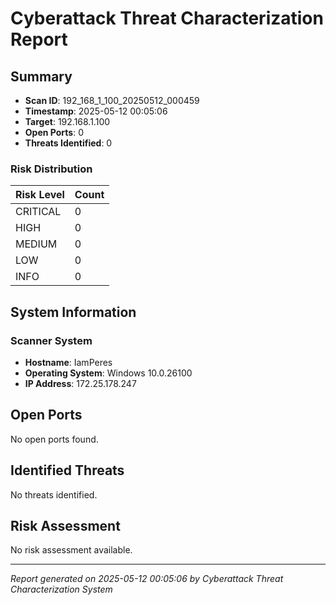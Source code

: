 # Cyberattack Threat Characterization Report

## Summary

- **Scan ID**: 192_168_1_100_20250512_000459
- **Timestamp**: 2025-05-12 00:05:06
- **Target**: 192.168.1.100
- **Open Ports**: 0
- **Threats Identified**: 0

### Risk Distribution

| Risk Level | Count |
| ---------- | ----- |
| CRITICAL | 0 |
| HIGH | 0 |
| MEDIUM | 0 |
| LOW | 0 |
| INFO | 0 |

## System Information

### Scanner System

- **Hostname**: IamPeres
- **Operating System**: Windows 10.0.26100
- **IP Address**: 172.25.178.247

## Open Ports

No open ports found.

## Identified Threats

No threats identified.

## Risk Assessment

No risk assessment available.

---
*Report generated on 2025-05-12 00:05:06 by Cyberattack Threat Characterization System*
